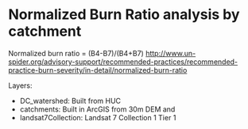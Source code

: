 # Normalized Burn Ratio analysis by catchment
Normalized burn ratio = (B4-B7)/(B4+B7)
http://www.un-spider.org/advisory-support/recommended-practices/recommended-practice-burn-severity/in-detail/normalized-burn-ratio

Layers:

* DC_watershed: Built from HUC
* catchments: Built in ArcGIS from 30m DEM and
* landsat7Collection: Landsat 7 Collection 1 Tier 1
